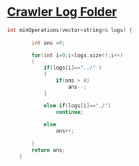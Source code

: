 <h1><a href="https://leetcode.com/problems/crawler-log-folder/description/"> Crawler Log Folder</a></h1>

```cpp
int minOperations(vector<string>& logs) {
        
        int ans =0;

        for(int i=0;i<logs.size();i++)
        {
            if(logs[i]=="../" )
            {
                if(ans > 0)
                    ans--;
            }

            else if(logs[i]=="./")
                continue;
            
            else
                ans++;
                
        }
        return ans;
    }

```